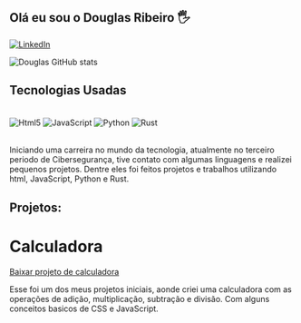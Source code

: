 
## Olá eu sou o Douglas Ribeiro 🖐️

[![LinkedIn](https://img.shields.io/badge/LinkedIn-0077B5?style=for-the-badge&logo=linkedin&logoColor=white)](https://www.linkedin.com/in/douglas-ribeiro-1141a2307/)

![Douglas GitHub stats](https://github-readme-stats.vercel.app/api?username=Douglas-RC-08&show_icons=true&theme=radical)

## Tecnologias Usadas
<div style="display: inline_block"><br/>
    <img align="center" alt="Html5" src="https://img.shields.io/badge/HTML5-E34F26?style=for-the-badge&logo=html5&logoColor=white" />
    <img align="center" alt="JavaScript" src="https://img.shields.io/badge/JavaScript-F7DF1E?style=for-the-badge&logo=javascript&logoColor=black" />
    <img align="center" alt="Python" src="https://img.shields.io/badge/Python-14354C?style=for-the-badge&logo=python&logoColor=white" />
    <img align="center" alt="Rust" src="https://img.shields.io/badge/Rust-000000?style=for-the-badge&logo=rust&logoColor=white" />
</div></br>

Iniciando uma carreira no mundo da tecnologia, atualmente no terceiro periodo de Cibersegurança, tive contato com algumas linguagens e realizei pequenos projetos. Dentre eles foi feitos projetos e trabalhos utilizando html, JavaScript, Python e Rust.

## Projetos:
# Calculadora
[Baixar projeto de calculadora](./calculadora.html)

Esse foi um dos meus projetos iniciais, aonde criei uma calculadora com as operações de adição, multiplicação, subtração e divisão. Com alguns conceitos basicos de CSS e JavaScript.


